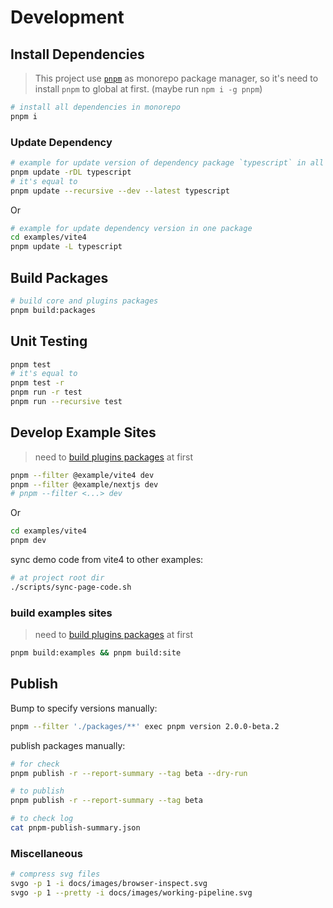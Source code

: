 # Development

## Install Dependencies

> This project use [`pnpm`](https://pnpm.io/motivation) as monorepo package manager,
> so it's need to install `pnpm` to global at first. (maybe run `npm i -g pnpm`)

```bash
# install all dependencies in monorepo
pnpm i
```

### Update Dependency

```bash
# example for update version of dependency package `typescript` in all monorepo package
pnpm update -rDL typescript
# it's equal to
pnpm update --recursive --dev --latest typescript
```

Or

```bash
# example for update dependency version in one package
cd examples/vite4
pnpm update -L typescript
```


## Build Packages

```bash
# build core and plugins packages
pnpm build:packages
```

## Unit Testing

```bash
pnpm test
# it's equal to
pnpm test -r
pnpm run -r test
pnpm run --recursive test
```

## Develop Example Sites

> need to [build plugins packages](#build-packages) at first

```bash
pnpm --filter @example/vite4 dev
pnpm --filter @example/nextjs dev
# pnpm --filter <...> dev
```

Or

```bash
cd examples/vite4
pnpm dev
```

sync demo code from vite4 to other examples:

```bash
# at project root dir
./scripts/sync-page-code.sh
```


### build examples sites

> need to [build plugins packages](#build-packages) at first

```bash
pnpm build:examples && pnpm build:site
```

## Publish

Bump to specify versions manually:

```bash
pnpm --filter './packages/**' exec pnpm version 2.0.0-beta.2
```


publish packages manually:

```bash
# for check
pnpm publish -r --report-summary --tag beta --dry-run

# to publish
pnpm publish -r --report-summary --tag beta

# to check log
cat pnpm-publish-summary.json
```

### Miscellaneous

```bash
# compress svg files
svgo -p 1 -i docs/images/browser-inspect.svg
svgo -p 1 --pretty -i docs/images/working-pipeline.svg
```

